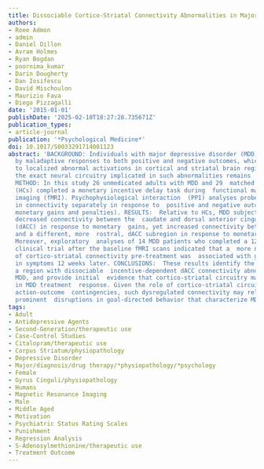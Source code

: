 ```yaml
---
title: Dissociable Cortico-Striatal Connectivity Abnormalities in Major Depression in Response to Monetary Gains and Penalties
authors:
- Roee Admon
- admin
- Daniel Dillon
- Avram Holmes
- Ryan Bogdan
- poornima_kumar
- Darin Dougherty
- Dan Iosifescu
- David Mischoulon
- Maurizio Fava
- Diego Pizzagalli
date: '2015-01-01'
publishDate: '2025-02-10T18:27:28.735671Z'
publication_types:
- article-journal
publication: '*Psychological Medicine*'
doi: 10.1017/S0033291714001123
abstract: 'BACKGROUND: Individuals with major depressive disorder (MDD) are characterized
  by maladaptive responses to both positive and negative outcomes, which have been  linked
  to localized abnormal activations in cortical and striatal brain regions.  However,
  the exact neural circuitry implicated in such abnormalities remains  largely unexplored.
  METHOD: In this study 26 unmedicated adults with MDD and 29  matched healthy controls
  (HCs) completed a monetary incentive delay task during  functional magnetic resonance
  imaging (fMRI). Psychophysiological interaction  (PPI) analyses probed group differences
  in connectivity separately in response to  positive and negative outcomes (i.e.
  monetary gains and penalties). RESULTS:  Relative to HCs, MDD subjects displayed
  decreased connectivity between the  caudate and dorsal anterior cingulate cortex
  (dACC) in response to monetary  gains, yet increased connectivity between the caudate
  and a different, more  rostral, dACC subregion in response to monetary penalties.
  Moreover, exploratory  analyses of 14 MDD patients who completed a 12-week, double-blind,  placebo-controlled
  clinical trial after the baseline fMRI scans indicated that a  more normative pattern
  of cortico-striatal connectivity pre-treatment was  associated with greater improvement
  in symptoms 12 weeks later. CONCLUSIONS:  These results identify the caudate as
  a region with dissociable  incentive-dependent dACC connectivity abnormalities in
  MDD, and provide initial  evidence that cortico-striatal circuitry may play a role
  in MDD treatment  response. Given the role of cortico-striatal circuitry in encoding
  action-outcome  contingencies, such dysregulated connectivity may relate to the
  prominent  disruptions in goal-directed behavior that characterize MDD.'
tags:
- Adult
- Antidepressive Agents
- Second-Generation/therapeutic use
- Case-Control Studies
- Citalopram/therapeutic use
- Corpus Striatum/physiopathology
- Depressive Disorder
- Major/diagnosis/drug therapy/*physiopathology/*psychology
- Female
- Gyrus Cinguli/physiopathology
- Humans
- Magnetic Resonance Imaging
- Male
- Middle Aged
- Motivation
- Psychiatric Status Rating Scales
- Punishment
- Regression Analysis
- S-Adenosylmethionine/therapeutic use
- Treatment Outcome
---
```

